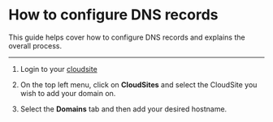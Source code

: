 How to configure DNS records
===================
This guide helps cover how to configure DNS records and explains the overall process.

----------


1. Login to your [cloudsite](http://my.gearhost.com/CloudSite)

2. On the top left menu, click on **CloudSites** and select the CloudSite you wish to add your domain on.


3. Select the **Domains** tab and then add your desired hostname.


